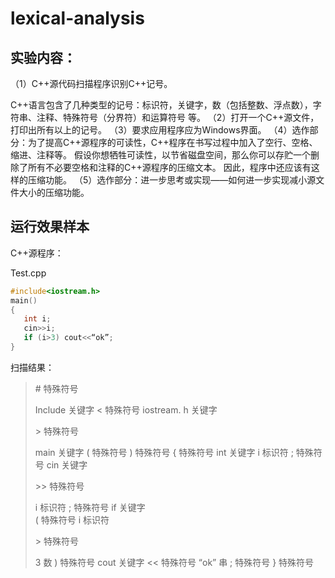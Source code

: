 # lexical-analysis
## 实验内容：

（1）C++源代码扫描程序识别C++记号。

​			C++语言包含了几种类型的记号：标识符，关键字，数（包括整数、浮点数），字符串、注释、特殊符号（分界符）和运算符号			等。
（2）打开一个C++源文件，打印出所有以上的记号。
（3）要求应用程序应为Windows界面。
（4）选作部分：为了提高C++源程序的可读性，C++程序在书写过程中加入了空行、空格、缩进、注释等。
   	 	假设你想牺牲可读性，以节省磁盘空间，那么你可以存贮一个删除了所有不必要空格和注释的C++源程序的压缩文本。
   	 	因此，程序中还应该有这样的压缩功能。
（5）选作部分：进一步思考或实现——如何进一步实现减小源文件大小的压缩功能。

## 运行效果样本

C++源程序：

Test.cpp

```c++
#include<iostream.h>
main()
{
   int i;
   cin>>i;
   if (i>3) cout<<“ok”;
}
```




扫描结果：

> \#	特殊符号
>
> Include    关键字
> <      特殊符号
> iostream. h    关键字
>
> \>      特殊符号
>
> main    关键字
> (        特殊符号
> )        特殊符号
> {      特殊符号
> int    关键字
>  i      标识符
> ;       特殊符号
> cin   关键字
>
> \>>    特殊符号
>
> i       标识符
> ;       特殊符号
> if      关键字       
> (       特殊符号
> i       标识符
>
> \>      特殊符号
>
> 3       数
> )        特殊符号
> cout   关键字
> <<     特殊符号
> “ok”   串
> ;        特殊符号
> }        特殊符号

